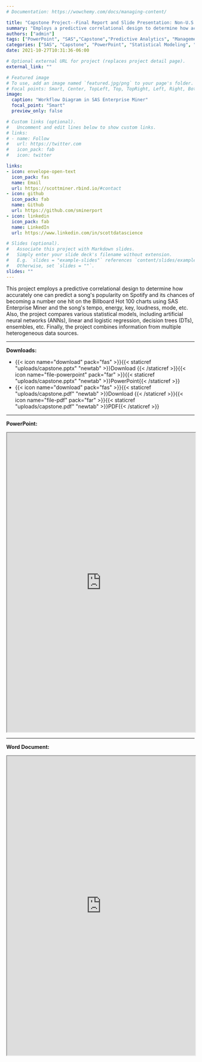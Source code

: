 ```yaml
---
# Documentation: https://wowchemy.com/docs/managing-content/

title: "Capstone Project--Final Report and Slide Presentation: Non-U.S. Organization"
summary: "Employs a predictive correlational design to determine how accurately one can predict a song's popularity on Spotify and its chances of becoming a number one hit on the Billboard Hot 100 charts"
authors: ["admin"]
tags: ["PowerPoint", "SAS","Capstone","Predictive Analytics", "Management Information Systems", "Statistical Modeling", "Technology"]
categories: ["SAS", "Capstone", "PowerPoint", "Statistical Modeling", "Predictive Analytics", "Technology"]
date: 2021-10-27T10:31:36-06:00

# Optional external URL for project (replaces project detail page).
external_link: ""

# Featured image
# To use, add an image named `featured.jpg/png` to your page's folder.
# Focal points: Smart, Center, TopLeft, Top, TopRight, Left, Right, BottomLeft, Bottom, BottomRight.
image:
  caption: "Workflow Diagram in SAS Enterprise Miner"
  focal_point: "Smart"
  preview_only: false

# Custom links (optional).
#   Uncomment and edit lines below to show custom links.
# links:
# - name: Follow
#   url: https://twitter.com
#   icon_pack: fab
#   icon: twitter

links:
- icon: envelope-open-text
  icon_pack: fas
  name: Email
  url: https://scottminer.rbind.io/#contact
- icon: github
  icon_pack: fab
  name: Github
  url: https://github.com/sminerport
- icon: linkedin
  icon_pack: fab
  name: LinkedIn
  url: https://www.linkedin.com/in/scottdatascience

# Slides (optional).
#   Associate this project with Markdown slides.
#   Simply enter your slide deck's filename without extension.
#   E.g. `slides = "example-slides"` references `content/slides/example-slides.md`.
#   Otherwise, set `slides = ""`.
slides: ""
---
```


This project employs a predictive correlational design to determine how accurately one can predict a song's popularity on Spotify and its chances of becoming a number one hit on the Billboard Hot 100 charts using SAS Enterprise Miner and the song's tempo, energy, key, loudness, mode, etc. Also, the project compares various statistical models, including artificial neural networks (ANNs), linear and logistic regression, decision trees (DTs), ensembles, etc. Finally, the project combines information from multiple heterogeneous data sources.

<hr/>

**Downloads:**

<ul>
	<li>{{< icon name="download" pack="fas" >}}{{< staticref "uploads/capstone.pptx" "newtab" >}}Download {{< /staticref >}}{{< icon name="file-powerpoint" pack="far" >}}{{< staticref "uploads/capstone.pptx" "newtab" >}}PowerPoint{{< /staticref >}}</li>
	<li>{{< icon name="download" pack="fas" >}}{{< staticref "uploads/capstone.pdf" "newtab" >}}Download {{< /staticref >}}{{< icon name="file-pdf" pack="far" >}}{{< staticref "uploads/capstone.pdf" "newtab" >}}PDF{{< /staticref >}}</li>
</ul>
<hr/>

**PowerPoint:**

<iframe src="https://onedrive.live.com/embed?cid=5B8EDCFD5CE8D99E&resid=5B8EDCFD5CE8D99E%21211971&authkey=AL4mIn69ZExx0cc&em=2" width="100%" height="800" frameborder="1" scrolling="yes"></iframe>

<hr/>

**Word Document:**

<iframe src="https://onedrive.live.com/embed?cid=5B8EDCFD5CE8D99E&resid=5B8EDCFD5CE8D99E%21212019&authkey=AB3_3dnrMe4LyC8&em=2" width="100%" height="800" frameborder="1" scrolling="yes"></iframe>
